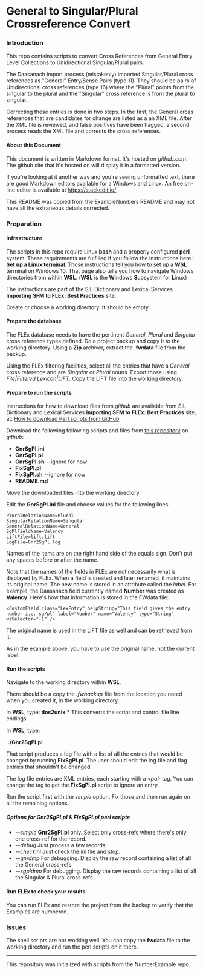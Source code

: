 # General to Singular/Plural Crossreference Convert
### Introduction

This repo contains scripts to convert Cross References from General Entry Level Collections to Unidirectional Singular/Plural pairs.

The Daasanach import process (mistakenly) imported Singular/Plural cross references as "General" Entry/Sense Pairs (type 11). They should be pairs of Unidirectional cross references (type 16) where the "Plural" points from the singular to the plural and the "Singular" cross reference is from the plural to singular.

Correcting these entries is done in two steps. In the first, the General cross references that are candidates for change are listed as a an XML file. After the XML file is reviewed, and false positives have been flagged, a second process reads the XML file and corrects the cross references.

#### About this Document

This document is written in Markdown format. It's hosted on *github.com*. The github site that it's hosted on will display it in a formatted version.

If you're looking at it another way and you're seeing unformatted text, there are good Markdown editors available for a Windows and Linux. An free on-line editor is available at https://stackedit.io/ 

This README was copied from the ExampleNumbers README and may not have all the extraneous details corrected.

### Preparation

#### Infrastructure

The scripts in this repo require Linux **bash** and a properly configured **perl** system. These requirements are fulfilled if you follow the instructions here: [**Set up a Linux terminal**](https://sites.google.com/sil.org/importing-sfm-to-flex/workflow/i-set-up-infrastructure/b-set-up-a-linux-terminal).  Those instructions tell you how to set up a **WSL** terminal on Windows 10. That page also tells you how to navigate Windows directories from within **WSL**. (**WSL** is the **W**indows **S**ubsystem for **L**inux)

The instructions are part of the SIL Dictionary and Lexical Services **Importing SFM to FLEx: Best Practices** site.

Create or choose a working directory. It should be empty.

#### Prepare the database

The FLEx database needs to have the pertinent *General*, *Plural* and *Singular* cross reference types defined. Do a project backup and copy it to the working directory. Using a **Zip** archiver, extract the .**fwdata** file from the backup.

Using the FLEx filtering facilities, select all the entries that have a *General* cross reference and are *Singular* or *Plural* nouns. Export those using *File|Filtered Lexicon|LIFT*. Copy the LIFT file into the working directory.

#### Prepare to run the scripts

Instructions for how to download files from *github* are available from SIL Dictionary and Lexical Services **Importing SFM to FLEx: Best Practices** site, at: [How to download Perl scripts from GitHub](https://sites.google.com/sil.org/importing-sfm-to-flex/workflow/i-set-up-infrastructure/c-how-to-download-perl-scripts-from-github).

Download the following following scripts and files from [this repository](https://github.com/WesPeacock/Gnr2SgPl) on *github*:

* **GnrSgPl.ini**
* **GnrSgPl.pl**
* **GnrSgPl.sh** --ignore for now
* **FixSgPl.pl**
* **FixSgPl.sh** --ignore for now
* **README.md**

Move the downloaded files into the working directory.

Edit the **GnrSgPl.ini** file and choose values for the following lines:

	PluralRelationName=Plural
	SingularRelationName=Singular
	GeneralRelationName=General
	SgPlFieldName=Valency
	LiftFile=lift.lift
	LogFile=Gnr2SgPl.log
Names of the items are on the right hand side of the equals sign. Don't put any spaces before or after the name.

Note that the names of the fields in FLEx are not necessarily what is displayed by FLEx. When a field is created and later renamed, it maintains its original name. The new name is stored in an attribute called the *label*. For example, the Daasanach field currently named **Number** was created as **Valency**. Here's how that information is stored in the FWdata file:

	<CustomField class="LexEntry" helpString="This field gives the entry number i.e. sg/pl" label="Number" name="Valency" type="String" wsSelector="-1" />

The original name is used in the LIFT file as well and can be retrieved from it.

As in the example above, you have to use the original name, not the current label.

#### Run the scripts

Navigate to the working directory within **WSL**.

There should be a copy the *.fwbackup* file from the location you noted when you created it, in the working directory.

In **WSL**, type:
	**dos2unix** **\***
This converts the script and control file line endings.

In **WSL**, type:

​	**./Gnr2SgPl.pl** 

That script produces a log file with a list of all the entries that would be changed by running **FixSgPl.pl**. The user should edit the log file and flag entries that shouldn't be changed.

The log file entries are XML entries, each starting with a *\<pair* tag. You can change the tag to get the **FixSgPl.pl** script to ignore an entry.

Run the script first with the *simple* option, Fix those and then run again on all the remaining options.

##### Options for Gnr2SgPl.pl & FixSgPl.pl perl scripts

* *\-\-simple* **Gnr2SgPl.pl** only. Select only cross-refs where there's only one cross-ref for the record.
* *\-\-debug* Just process a few records.
* *\-\-checkini* Just check the ini file and stop.
* *--gnrdmp*  For debugging. Display the raw record containing a list of all the General cross-refs.
*  *\-\-sgpldmp* For debugging. Display the raw records containing a list of all the Singular \& Plural cross-refs.

#### Run FLEx to check your results

You can run FLEx and restore the project from the backup to verify that the Examples are numbered.

### Issues

The shell scripts are not working well. You can copy the **fwdata** file to the working directory and run the perl scripts on it there.


***

This repository was initialized with scripts from the NumberExample repo.
